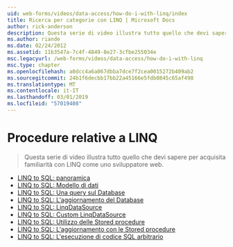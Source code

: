 ```yaml
---
uid: web-forms/videos/data-access/how-do-i-with-linq/index
title: Ricerca per categorie con LINQ | Microsoft Docs
author: rick-anderson
description: Questa serie di video illustra tutto quello che devi sapere per acquisita familiarità con LINQ come uno sviluppatore web.
ms.author: riande
ms.date: 02/24/2012
ms.assetid: 11b3547a-7c4f-4849-8e27-3cfbe255034e
msc.legacyurl: /web-forms/videos/data-access/how-do-i-with-linq
msc.type: chapter
ms.openlocfilehash: a0dcc4a6a067dbba7dce7f2cea0015272b409ab2
ms.sourcegitcommit: 24b1f6decbb17bb22a45166e5fdb0845c65af498
ms.translationtype: MT
ms.contentlocale: it-IT
ms.lasthandoff: 03/01/2019
ms.locfileid: "57019408"
---
```

<a name="how-do-i-with-linq"></a>Procedure relative a LINQ
====================
> Questa serie di video illustra tutto quello che devi sapere per acquisita familiarità con LINQ come uno sviluppatore web.


- [LINQ to SQL: panoramica](how-do-i-linq-to-sql-overview.md)
- [LINQ to SQL: Modello di dati](how-do-i-linq-to-sql-data-model.md)
- [LINQ to SQL: Una query sul Database](how-do-i-linq-to-sql-querying-the-database.md)
- [LINQ to SQL: L'aggiornamento del Database](how-do-i-linq-to-sql-updating-the-database.md)
- [LINQ to SQL: LinqDataSource](how-do-i-linq-to-sql-linqdatasource.md)
- [LINQ to SQL: Custom LinqDataSource](how-do-i-linq-to-sql-custom-linqdatasource.md)
- [LINQ to SQL: Utilizzo delle Stored procedure](how-do-i-linq-to-sql-using-stored-procedures.md)
- [LINQ to SQL: L'aggiornamento con le Stored procedure](how-do-i-linq-to-sql-updating-with-stored-procedures.md)
- [LINQ to SQL: L'esecuzione di codice SQL arbitrario](how-do-i-linq-to-sql-executing-arbitrary-sql.md)
